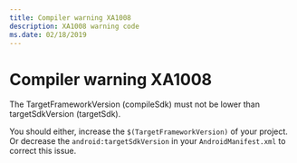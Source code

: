 ```yaml
---
title: Compiler warning XA1008
description: XA1008 warning code
ms.date: 02/18/2019
---
```

# Compiler warning XA1008

The TargetFrameworkVersion (compileSdk) must not be lower
than targetSdkVersion (targetSdk).

You should either, increase the `$(TargetFrameworkVersion)` 
of your project. Or decrease the `android:targetSdkVersion`
in your `AndroidManifest.xml` to correct this issue.
